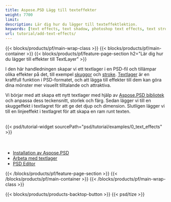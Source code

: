 ```yaml
---
title: Aspose.PSD Lägg till texteffekter
weight: 7700
limit: 
description: Lär dig hur du lägger till texteffektlektion.
keywords: [text effects, text shadow, photoshop text effects, text stroke, open photoshop file, psd file export, text effect psd]
url: tutorial/add-text-effects/
---
```


{{< blocks/products/pf/main-wrap-class >}}
{{< blocks/products/pf/main-container >}}
{{< blocks/products/pf/feature-page-section h2="Lär dig hur du lägger till effekter till TextLayer" >}}


<a href="LINK">
</a>
<p>
I den här handledningen skapar vi ett textlager i en PSD-fil och tillämpar olika effekter på det, till exempel <a href="https://docs.aspose.com/psd/net/shadow-effects-in-psd-file/">skuggor</a> och <a href="https://docs.aspose.com/psd/net/stroke-effect-with-color-fill/">stroke</a>. <a href="https://reference.aspose.com/psd/net/aspose.psd.fileformats.psd.layers/textlayer/">Textlager</a> är en kraftfull funktion i PSD-formatet, och att lägga till effekter till dem kan göra dina mönster mer visuellt tilltalande och attraktiva.
</p>

<p>
Vi börjar med att skapa ett nytt textlager med hjälp av <a href="https://www.nuget.org/packages/Aspose.PSD">Aspose.PSD bibliotek</a> och anpassa dess teckensnitt, storlek och färg. Sedan lägger vi till en skuggeffekt i textlagret för att ge det djup och dimension. Slutligen lägger vi till en linjeeffekt i textlagret för att skapa en ram runt texten.
</p>

<br />
{{< psd/tutorial-widget sourcePath="psd/tutorial/examples/0_text_effects" >}}
<br />

<br />
<br />
<div class="code-sample">
    <ul class="link-list">
        <li class="link-item"><a href="https://docs.aspose.com/psd/net/installation/">Installation av Aspose.PSD</a></li>
        <li class="link-item"><a href="https://docs.aspose.com/psd/net/working-with-text-layers/">Arbeta med textlager</a></li>
        <li class="link-item"><a href="https://products.aspose.app/psd/editor/">PSD Editor</a></li>
    </ul>
</div>

{{< /blocks/products/pf/feature-page-section >}}
{{< /blocks/products/pf/main-container >}}
{{< /blocks/products/pf/main-wrap-class >}}

{{< blocks/products/products-backtop-button >}}
{{< psd/tize >}}
